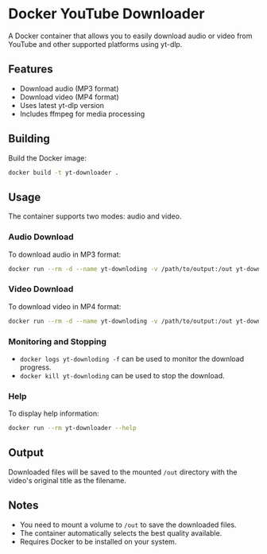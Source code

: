 # Docker YouTube Downloader

A Docker container that allows you to easily download audio or video from YouTube and other supported platforms using yt-dlp.

## Features

- Download audio (MP3 format)
- Download video (MP4 format)
- Uses latest yt-dlp version
- Includes ffmpeg for media processing

## Building

Build the Docker image:

```bash
docker build -t yt-downloader .
```

## Usage

The container supports two modes: audio and video.

### Audio Download

To download audio in MP3 format:

```bash
docker run --rm -d --name yt-downloding -v /path/to/output:/out yt-downloader audio <URL>
```

### Video Download

To download video in MP4 format:

```bash
docker run --rm -d --name yt-downloding -v /path/to/output:/out yt-downloader video <URL>
```
### Monitoring and Stopping
- `docker logs yt-downloding -f` can be used to monitor the download progress.
- `docker kill yt-downloding` can be used to stop the download.

### Help

To display help information:

```bash
docker run --rm yt-downloader --help
```

## Output

Downloaded files will be saved to the mounted `/out` directory with the video's original title as the filename.

## Notes

- You need to mount a volume to `/out` to save the downloaded files.
- The container automatically selects the best quality available.
- Requires Docker to be installed on your system.